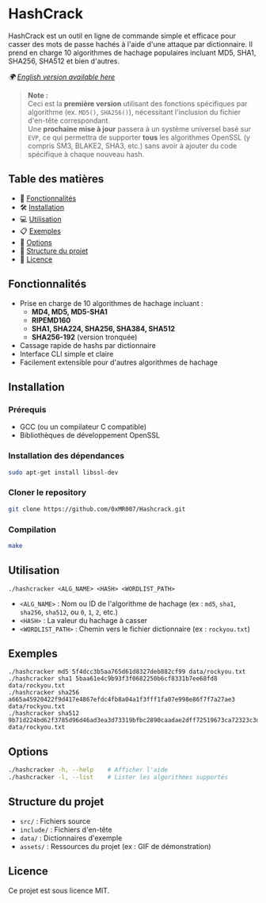 # HashCrack

HashCrack est un outil en ligne de commande simple et efficace pour casser des mots de passe hachés à l'aide d'une attaque par dictionnaire. Il prend en charge 10 algorithmes de hachage populaires incluant MD5, SHA1, SHA256, SHA512 et bien d'autres.

*🌍 [English version available here](README.md)*

> **Note :**  
> Ceci est la **première version** utilisant des fonctions spécifiques par algorithme (ex. `MD5()`, `SHA256()`), nécessitant l'inclusion du fichier d'en-tête correspondant.  
> Une **prochaine mise à jour** passera à un système universel basé sur `EVP`, ce qui permettra de supporter **tous** les algorithmes OpenSSL (y compris SM3, BLAKE2, SHA3, etc.) sans avoir à ajouter du code spécifique à chaque nouveau hash.

## Table des matières
- 🚀 [Fonctionnalités](#fonctionnalités)
- 🛠️ [Installation](#installation)
- 💻 [Utilisation](#utilisation)
- 📋 [Exemples](#exemples)
- 🔎 [Options](#options)
- 📁 [Structure du projet](#structure-du-projet)
- 📄 [Licence](#licence)

## Fonctionnalités
- Prise en charge de 10 algorithmes de hachage incluant :
  - **MD4, MD5, MD5-SHA1**
  - **RIPEMD160**
  - **SHA1, SHA224, SHA256, SHA384, SHA512**
  - **SHA256-192** (version tronquée)
- Cassage rapide de hashs par dictionnaire
- Interface CLI simple et claire
- Facilement extensible pour d'autres algorithmes de hachage

## Installation

### Prérequis
- GCC (ou un compilateur C compatible)
- Bibliothèques de développement OpenSSL

### Installation des dépendances
```sh
sudo apt-get install libssl-dev
```

### Cloner le repository
```sh
git clone https://github.com/0xMR007/Hashcrack.git
```

### Compilation
```sh
make
```

## Utilisation
```
./hashcracker <ALG_NAME> <HASH> <WORDLIST_PATH>
```

- `<ALG_NAME>` : Nom ou ID de l'algorithme de hachage (ex : `md5`, `sha1`, `sha256`, `sha512`, ou `0`, `1`, `2`, etc.)
- `<HASH>` : La valeur du hachage à casser
- `<WORDLIST_PATH>` : Chemin vers le fichier dictionnaire (ex : `rockyou.txt`)

## Exemples
```
./hashcracker md5 5f4dcc3b5aa765d61d8327deb882cf99 data/rockyou.txt
./hashcracker sha1 5baa61e4c9b93f3f0682250b6cf8331b7ee68fd8 data/rockyou.txt
./hashcracker sha256 a665a45920422f9d417e4867efdc4fb8a04a1f3fff1fa07e998e86f7f7a27ae3 data/rockyou.txt
./hashcracker sha512 9b71d224bd62f3785d96d46ad3ea3d73319bfbc2890caadae2dff72519673ca72323c3d99ba5c11d7c7acc6e14b8c5da0c4663475c2e5c3adef46f73bcdec043 data/rockyou.txt
```

## Options
```sh
./hashcracker -h, --help    # Afficher l'aide
./hashcracker -l, --list    # Lister les algorithmes supportés
```

## Structure du projet
- `src/` : Fichiers source
- `include/` : Fichiers d'en-tête
- `data/` : Dictionnaires d'exemple
- `assets/` : Ressources du projet (ex : GIF de démonstration)

## Licence
Ce projet est sous licence MIT.